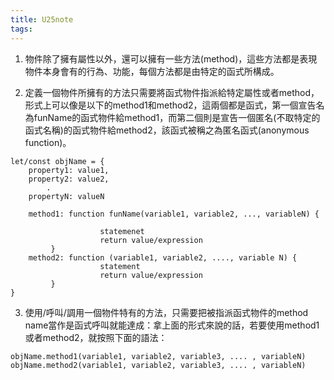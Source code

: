 ```yaml
---
title: U25note
tags:
---
```


1. 物件除了擁有屬性以外，還可以擁有一些方法(method)，這些方法都是表現物件本身會有的行為、功能，每個方法都是由特定的函式所構成。





2. 定義一個物件所擁有的方法只需要將函式物件指派給特定屬性或者method，形式上可以像是以下的method1和method2，這兩個都是函式，第一個宣告名為funName的函式物件給method1，而第二個則是宣告一個匿名(不取特定的函式名稱)的函式物件給method2，該函式被稱之為匿名函式(anonymous function)。

```
let/const objName = {
	property1: value1,
	property2: value2,
		.
	propertyN: valueN
	
	method1: function funName(variable1, variable2, ..., variableN) {
					
					statemenet
					return value/expression
		 }
	method2: function (variable1, variable2, ...., variable N) {
					statement
					return value/expression
		 }
}
```

3. 使用/呼叫/調用一個物件特有的方法，只需要把被指派函式物件的method name當作是函式呼叫就能達成：拿上面的形式來說的話，若要使用method1或者method2，就按照下面的語法：

```
objName.method1(variable1, variable2, variable3, .... , variableN)
objName.method2(variable1, variable2, variable3, .... , variableN)
```
